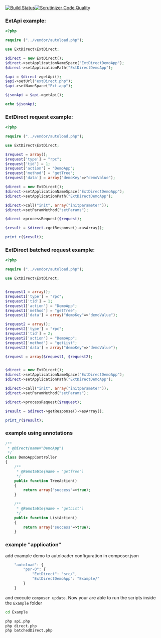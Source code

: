 [![Build Status](https://travis-ci.org/dittertp/ExtDirect.svg?branch=master)](https://travis-ci.org/dittertp/ExtDirect)[![Scrutinizer Code Quality](https://scrutinizer-ci.com/g/dittertp/ExtDirect/badges/quality-score.png?b=master)](https://scrutinizer-ci.com/g/dittertp/ExtDirect/?branch=master)

### ExtApi example:

``` php
<?php

require ("../vendor/autoload.php");

use ExtDirect\ExtDirect;

$direct = new ExtDirect();
$direct->setApplicationNameSpace("ExtDirectDemoApp");
$direct->setApplicationPath("ExtDirectDemoApp");

$api = $direct->getApi();
$api->setUrl("extDirect.php");
$api->setNameSpace("Ext.app");

$jsonApi = $api->getApi();

echo $jsonApi;
```

### ExtDirect request example:

``` php
<?php

require ("../vendor/autoload.php");

use ExtDirect\ExtDirect;

$request = array();
$request['type'] = "rpc";
$request['tid'] = 1;
$request['action'] = "DemoApp";
$request['method'] = "getTree";
$request['data'] = array("demoKey"=>"demoValue");

$direct = new ExtDirect();
$direct->setApplicationNameSpace("ExtDirectDemoApp");
$direct->setApplicationPath("ExtDirectDemoApp");

$direct->call("init", array("initparameter"));
$direct->setParamMethod("setParams");

$direct->processRequest($request);

$result = $direct->getResponse()->asArray();

print_r($result);
```

### ExtDirect batched request example:

``` php
<?php

require ("../vendor/autoload.php");

use ExtDirect\ExtDirect;


$request1 = array();
$request1['type'] = "rpc";
$request1['tid'] = 1;
$request1['action'] = "DemoApp";
$request1['method'] = "getTree";
$request1['data'] = array("demoKey"=>"demoValue");

$request2 = array();
$request2['type'] = "rpc";
$request2['tid'] = 2;
$request2['action'] = "DemoApp";
$request2['method'] = "getList";
$request2['data'] = array("demoKey"=>"demoValue");

$request = array($request1, $request2);


$direct = new ExtDirect();
$direct->setApplicationNameSpace("ExtDirectDemoApp");
$direct->setApplicationPath("ExtDirectDemoApp");

$direct->call("init", array("initparameter"));
$direct->setParamMethod("setParams");

$direct->processRequest($request);

$result = $direct->getResponse()->asArray();

print_r($result);
```


### example using annotations

``` php
/**
 * @Direct(name="DemoApp")
 */
class DemoAppController
{
    /**
     * @Remotable(name = "getTree")
     */
    public function TreeAction()
    {
        return array("success"=>true);
    }

    /**
     * @Remotable(name = "getList")
     */
    public function ListAction()
    {
        return array("success"=>true);
    }
```

### example "application"

add example demo to autoloader configuration in composer.json

``` js
    "autoload": {
        "psr-0": {
            "ExtDirect": "src/",
            "ExtDirectDemoApp": "Example/"
        }
    }
```

and execute ``composer update``. Now your are able to run the scripts inside the ``Example`` folder

``` bash
cd Example

php api.php
php direct.php
php batchedDirect.php

```





